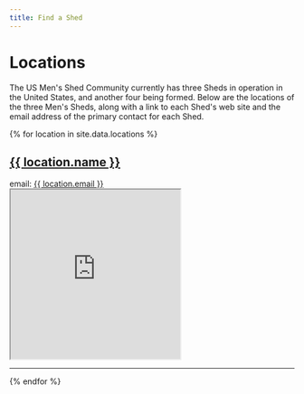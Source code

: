 ```yaml
---
title: Find a Shed
---
```

# Locations
The US Men's Shed Community currently has three Sheds in operation in the United States, and another four being formed. Below are the locations of the three Men's Sheds, along with a link to each Shed's web site and the email address of the primary contact for each Shed.

{% for location in site.data.locations %}
  <div>
    <h2><a href="{{ location.web }}">{{ location.name }}</a></h2>
    email: <a href="mailto:{{ location.email }}">{{ location.email }}</a><br>
    <iframe src="https://maps.google.co.uk/maps?q={{ location.lat }},{{ location.long }}&output=embed" width="300" height="300"></iframe>
    <hr>
  </div>
{% endfor %}
